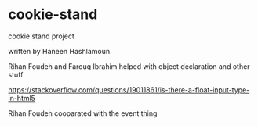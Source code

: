 # cookie-stand
cookie stand project


written by Haneen Hashlamoun

Rihan Foudeh and Farouq Ibrahim helped with object declaration and other stuff

https://stackoverflow.com/questions/19011861/is-there-a-float-input-type-in-html5


Rihan Foudeh cooparated with the event thing